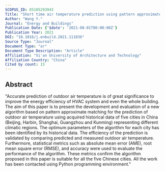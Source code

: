 ```yaml
---
SCOPUS_ID: 85105293943
Title: "Short time air temperature prediction using pattern approximate matching"
Author: "Wang Y."
Journal: "Energy and Buildings"
Publication Date: {'$date': '2021-08-01T00:00:00Z'}
Publication Year: 2021
DOI: "10.1016/j.enbuild.2021.111036"
Source Type: "Journal"
Document Type: "ar"
Document Type Description: "Article"
Affiliation: "Xi'an University of Architecture and Technology"
Affiliation Country: "China"
Cited by count: 15
---
```


## Abstract
"Accurate prediction of outdoor air temperature is of great significance to improve the energy efficiency of HVAC system and even the whole building. The aim of this paper is to present the development and evaluation of a new algorithm based on pattern approximate matching for the prediction of outdoor air temperature using acquired historical data of five cities in China (Beijing, Harbin, Shanghai, Guangzhou and Kunming) representing different climatic regions. The optimum parameters of the algorithm for each city has been identified by its historical data. The efficiency of the prediction is validated by comparing predicted and measured outdoor air temperature. Furthermore, statistical metrics such as absolute mean error (AME), root mean square error (RMSE), and accuracy were used to evaluate the performance of the algorithm. These metrics confirm the algorithm proposed in this paper is suitable for all the five Chinese cities. All the work has been contacted using Python programming environment."
